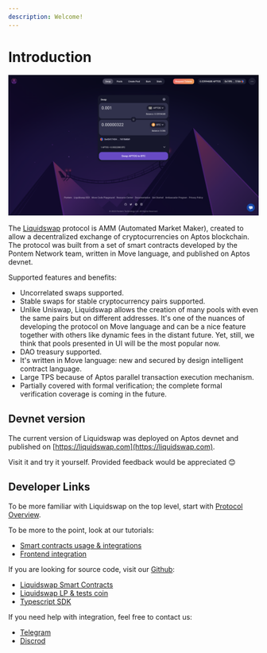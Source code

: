 ```yaml
---
description: Welcome!
---
```


# Introduction

![Liquidswap UI](.gitbook/assets/liquidswap.png)

The [Liquidswap](https://liquidswap.com) protocol is AMM (Automated Market Maker), created to allow a decentralized exchange of cryptocurrencies on Aptos blockchain. The protocol was built from a set of smart contracts developed by the Pontem Network team, written in Move language, and published on Aptos devnet.

Supported features and benefits:

* Uncorrelated swaps supported.
* Stable swaps for stable cryptocurrency pairs supported.
* Unlike Uniswap, Liquidswap allows the creation of many pools with even the same pairs but on different addresses. It's one of the nuances of developing the protocol on Move language and can be a nice feature together with others like dynamic fees in the distant future. Yet, still, we think that pools presented in UI will be the most popular now.
* DAO treasury supported.
* It's written in Move language: new and secured by design intelligent contract language.
* Large TPS because of Aptos parallel transaction execution mechanism.
* Partially covered with formal verification; the complete formal verification coverage is coming in the future.

## Devnet version

The current version of Liquidswap was deployed on Aptos devnet and published on [https://liquidswap.com](https://liquidswap.com).

Visit it and try it yourself. Provided feedback would be appreciated 😊

## Developer Links

To be more familiar with Liquidswap on the top level, start with [Protocol Overview](docs/protocol-overview.md).

To be more to the point, look at our tutorials:

* [Smart contracts usage & integrations](docs/integration.md)
* [Frontend integration](docs/typescript-sdk.md)

If you are looking for source code, visit our [Github](https://github.com/pontem-network):

* [Liquidswap Smart Contracts](https://github.com/pontem-network/liquidswap)
* [Liquidswap LP & tests coin](https://github.com/pontem-network/liquidswap-lp)
* [Typescript SDK](https://github.com/pontem-network/liquidswap-sdk)

If you need help with integration, feel free to contact us:

* [Telegram](https://t.me/pontemnetworkchat)
* [Discrod](https://discord.gg/44QgPFHYqs)
